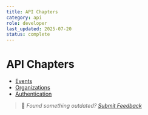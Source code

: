 ```yaml
---
title: API Chapters
category: api
role: developer
last_updated: 2025-07-20
status: complete
---
```

# API Chapters

- [Events](./api-events.md)
- [Organizations](./api-orgs.md)
- [Authentication](./api-auth.md)

> 💬 *Found something outdated? [Submit Feedback](../../feedback.md)*
